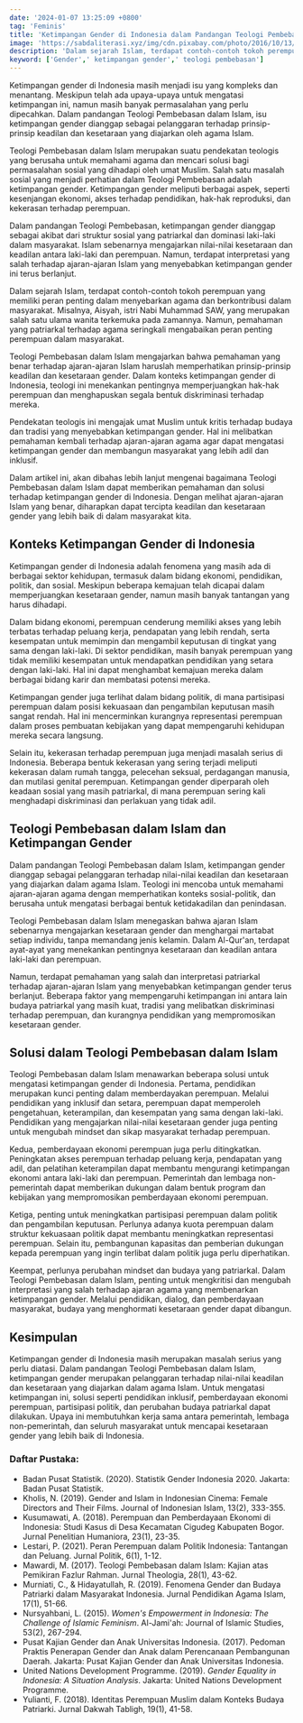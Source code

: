 ```yaml
---
date: '2024-01-07 13:25:09 +0800'
tag: 'Feminis'
title: 'Ketimpangan Gender di Indonesia dalam Pandangan Teologi Pembebasan'
image: 'https://sabdaliterasi.xyz/img/cdn.pixabay.com/photo/2016/10/13/09/43/oil-pastel-1737210_960_720.jpg'
description: 'Dalam sejarah Islam, terdapat contoh-contoh tokoh perempuan yang memiliki peran penting dalam menyebarkan agama dan berkontribusi dalam masyarakat.'
keyword: ['Gender',' ketimpangan gender',' teologi pembebasan']
---
```

<p>Ketimpangan gender di Indonesia masih menjadi isu yang kompleks dan menantang. Meskipun telah ada upaya-upaya untuk mengatasi ketimpangan ini, namun masih banyak permasalahan yang perlu dipecahkan. Dalam pandangan Teologi Pembebasan dalam Islam, isu ketimpangan gender dianggap sebagai pelanggaran terhadap prinsip-prinsip keadilan dan kesetaraan yang diajarkan oleh agama Islam.</p><p>Teologi Pembebasan dalam Islam merupakan suatu pendekatan teologis yang berusaha untuk memahami agama dan mencari solusi bagi permasalahan sosial yang dihadapi oleh umat Muslim. Salah satu masalah sosial yang menjadi perhatian dalam Teologi Pembebasan adalah ketimpangan gender. Ketimpangan gender meliputi berbagai aspek, seperti kesenjangan ekonomi, akses terhadap pendidikan, hak-hak reproduksi, dan kekerasan terhadap perempuan.</p><p>Dalam pandangan Teologi Pembebasan, ketimpangan gender dianggap sebagai akibat dari struktur sosial yang patriarkal dan dominasi laki-laki dalam masyarakat. Islam sebenarnya mengajarkan nilai-nilai kesetaraan dan keadilan antara laki-laki dan perempuan. Namun, terdapat interpretasi yang salah terhadap ajaran-ajaran Islam yang menyebabkan ketimpangan gender ini terus berlanjut.</p><p>Dalam sejarah Islam, terdapat contoh-contoh tokoh perempuan yang memiliki peran penting dalam menyebarkan agama dan berkontribusi dalam masyarakat. Misalnya, Aisyah, istri Nabi Muhammad SAW, yang merupakan salah satu ulama wanita terkemuka pada zamannya. Namun, pemahaman yang patriarkal terhadap agama seringkali mengabaikan peran penting perempuan dalam masyarakat.</p><p>Teologi Pembebasan dalam Islam mengajarkan bahwa pemahaman yang benar terhadap ajaran-ajaran Islam haruslah memperhatikan prinsip-prinsip keadilan dan kesetaraan gender. Dalam konteks ketimpangan gender di Indonesia, teologi ini menekankan pentingnya memperjuangkan hak-hak perempuan dan menghapuskan segala bentuk diskriminasi terhadap mereka.</p><p>Pendekatan teologis ini mengajak umat Muslim untuk kritis terhadap budaya dan tradisi yang menyebabkan ketimpangan gender. Hal ini melibatkan pemahaman kembali terhadap ajaran-ajaran agama agar dapat mengatasi ketimpangan gender dan membangun masyarakat yang lebih adil dan inklusif.</p><p>Dalam artikel ini, akan dibahas lebih lanjut mengenai bagaimana Teologi Pembebasan dalam Islam dapat memberikan pemahaman dan solusi terhadap ketimpangan gender di Indonesia. Dengan melihat ajaran-ajaran Islam yang benar, diharapkan dapat tercipta keadilan dan kesetaraan gender yang lebih baik di dalam masyarakat kita.</p><h2>Konteks Ketimpangan Gender di Indonesia</h2><p>Ketimpangan gender di Indonesia adalah fenomena yang masih ada di berbagai sektor kehidupan, termasuk dalam bidang ekonomi, pendidikan, politik, dan sosial. Meskipun beberapa kemajuan telah dicapai dalam memperjuangkan kesetaraan gender, namun masih banyak tantangan yang harus dihadapi.</p><p>Dalam bidang ekonomi, perempuan cenderung memiliki akses yang lebih terbatas terhadap peluang kerja, pendapatan yang lebih rendah, serta kesempatan untuk memimpin dan mengambil keputusan di tingkat yang sama dengan laki-laki. Di sektor pendidikan, masih banyak perempuan yang tidak memiliki kesempatan untuk mendapatkan pendidikan yang setara dengan laki-laki. Hal ini dapat menghambat kemajuan mereka dalam berbagai bidang karir dan membatasi potensi mereka.</p><p>Ketimpangan gender juga terlihat dalam bidang politik, di mana partisipasi perempuan dalam posisi kekuasaan dan pengambilan keputusan masih sangat rendah. Hal ini mencerminkan kurangnya representasi perempuan dalam proses pembuatan kebijakan yang dapat mempengaruhi kehidupan mereka secara langsung.</p><p>Selain itu, kekerasan terhadap perempuan juga menjadi masalah serius di Indonesia. Beberapa bentuk kekerasan yang sering terjadi meliputi kekerasan dalam rumah tangga, pelecehan seksual, perdagangan manusia, dan mutilasi genital perempuan. Ketimpangan gender diperparah oleh keadaan sosial yang masih patriarkal, di mana perempuan sering kali menghadapi diskriminasi dan perlakuan yang tidak adil.</p><h2>Teologi Pembebasan dalam Islam dan Ketimpangan Gender</h2><p>Dalam pandangan Teologi Pembebasan dalam Islam, ketimpangan gender dianggap sebagai pelanggaran terhadap nilai-nilai keadilan dan kesetaraan yang diajarkan dalam agama Islam. Teologi ini mencoba untuk memahami ajaran-ajaran agama dengan memperhatikan konteks sosial-politik, dan berusaha untuk mengatasi berbagai bentuk ketidakadilan dan penindasan.</p><p>Teologi Pembebasan dalam Islam menegaskan bahwa ajaran Islam sebenarnya mengajarkan kesetaraan gender dan menghargai martabat setiap individu, tanpa memandang jenis kelamin. Dalam Al-Qur'an, terdapat ayat-ayat yang menekankan pentingnya kesetaraan dan keadilan antara laki-laki dan perempuan.</p><p>Namun, terdapat pemahaman yang salah dan interpretasi patriarkal terhadap ajaran-ajaran Islam yang menyebabkan ketimpangan gender terus berlanjut. Beberapa faktor yang mempengaruhi ketimpangan ini antara lain budaya patriarkal yang masih kuat, tradisi yang melibatkan diskriminasi terhadap perempuan, dan kurangnya pendidikan yang mempromosikan kesetaraan gender.</p><h2>Solusi dalam Teologi Pembebasan dalam Islam</h2><p>Teologi Pembebasan dalam Islam menawarkan beberapa solusi untuk mengatasi ketimpangan gender di Indonesia. Pertama, pendidikan merupakan kunci penting dalam memberdayakan perempuan. Melalui pendidikan yang inklusif dan setara, perempuan dapat memperoleh pengetahuan, keterampilan, dan kesempatan yang sama dengan laki-laki. Pendidikan yang mengajarkan nilai-nilai kesetaraan gender juga penting untuk mengubah mindset dan sikap masyarakat terhadap perempuan.</p><p>Kedua, pemberdayaan ekonomi perempuan juga perlu ditingkatkan. Peningkatan akses perempuan terhadap peluang kerja, pendapatan yang adil, dan pelatihan keterampilan dapat membantu mengurangi ketimpangan ekonomi antara laki-laki dan perempuan. Pemerintah dan lembaga non-pemerintah dapat memberikan dukungan dalam bentuk program dan kebijakan yang mempromosikan pemberdayaan ekonomi perempuan.</p><p>Ketiga, penting untuk meningkatkan partisipasi perempuan dalam politik dan pengambilan keputusan. Perlunya adanya kuota perempuan dalam struktur kekuasaan politik dapat membantu meningkatkan representasi perempuan. Selain itu, pembangunan kapasitas dan pemberian dukungan kepada perempuan yang ingin terlibat dalam politik juga perlu diperhatikan.</p><p>Keempat, perlunya perubahan mindset dan budaya yang patriarkal. Dalam Teologi Pembebasan dalam Islam, penting untuk mengkritisi dan mengubah interpretasi yang salah terhadap ajaran agama yang membenarkan ketimpangan gender. Melalui pendidikan, dialog, dan pemberdayaan masyarakat, budaya yang menghormati kesetaraan gender dapat dibangun.</p><h2>Kesimpulan</h2><p>Ketimpangan gender di Indonesia masih merupakan masalah serius yang perlu diatasi. Dalam pandangan Teologi Pembebasan dalam Islam, ketimpangan gender merupakan pelanggaran terhadap nilai-nilai keadilan dan kesetaraan yang diajarkan dalam agama Islam. Untuk mengatasi ketimpangan ini, solusi seperti pendidikan inklusif, pemberdayaan ekonomi perempuan, partisipasi politik, dan perubahan budaya patriarkal dapat dilakukan. Upaya ini membutuhkan kerja sama antara pemerintah, lembaga non-pemerintah, dan seluruh masyarakat untuk mencapai kesetaraan gender yang lebih baik di Indonesia.</p><h3>Daftar Pustaka:</h3><ul><li> Badan Pusat Statistik. (2020). Statistik Gender Indonesia 2020. Jakarta: Badan Pusat Statistik.</li><li> Kholis, N. (2019). Gender and Islam in Indonesian Cinema: Female Directors and Their Films. Journal of Indonesian Islam, 13(2), 333-355.</li><li>Kusumawati, A. (2018). Perempuan dan Pemberdayaan Ekonomi di Indonesia: Studi Kasus di Desa Kecamatan Cigudeg Kabupaten Bogor. Jurnal Penelitian Humaniora, 23(1), 23-35.</li><li>Lestari, P. (2021). Peran Perempuan dalam Politik Indonesia: Tantangan dan Peluang. Jurnal Politik, 6(1), 1-12.</li><li>Mawardi, M. (2017). Teologi Pembebasan dalam Islam: Kajian atas Pemikiran Fazlur Rahman. Jurnal Theologia, 28(1), 43-62.</li><li>Murniati, C., &amp; Hidayatullah, R. (2019). Fenomena Gender dan Budaya Patriarki dalam Masyarakat Indonesia. Jurnal Pendidikan Agama Islam, 17(1), 51-66.</li><li>Nursyahbani, L. (2015). <em>Women's Empowerment in Indonesia: The Challenge of Islamic Feminism</em>. Al-Jami'ah: Journal of Islamic Studies, 53(2), 267-294.</li><li>Pusat Kajian Gender dan Anak Universitas Indonesia. (2017). Pedoman Praktis Penerapan Gender dan Anak dalam Perencanaan Pembangunan Daerah. Jakarta: Pusat Kajian Gender dan Anak Universitas Indonesia.</li><li>United Nations Development Programme. (2019). <em>Gender Equality in Indonesia: A Situation Analysis</em>. Jakarta: United Nations Development Programme.</li><li>Yulianti, F. (2018). Identitas Perempuan Muslim dalam Konteks Budaya Patriarki. Jurnal Dakwah Tabligh, 19(1), 41-58.</li></ul>
